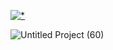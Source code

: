 

[![*](https://github.com/Einzigartigitsme/Einzigartigitsme1/assets/28265671/11953d9e-738f-4f24-8762-7ebdcbb96a70)](https://tinyurl.com/bde5nws5)



![Untitled Project (60)](https://github.com/naser4627/eqwweqwe/assets/70477033/c647f3a6-cb08-429c-82c4-d4967976be99)



